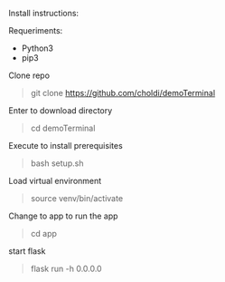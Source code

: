 Install instructions:

Requeriments:
 - Python3
 - pip3

Clone repo
>git clone https://github.com/choldi/demoTerminal

Enter to download directory
>cd demoTerminal

Execute to install prerequisites
>bash setup.sh

Load virtual environment
>source venv/bin/activate 

Change to app to run the app
>cd app

start flask
>flask run -h 0.0.0.0

